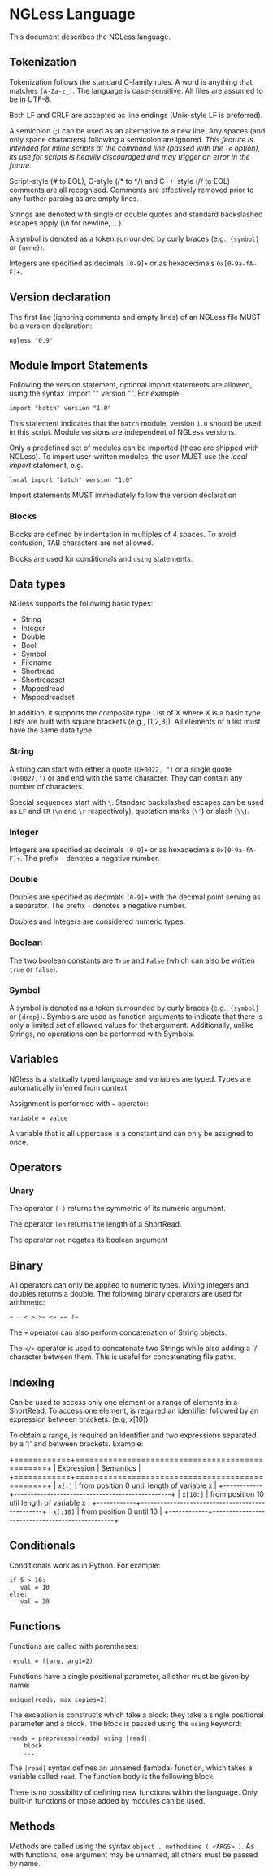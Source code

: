 # NGLess Language

This document describes the NGLess language.

## Tokenization

Tokenization follows the standard C-family rules. A word is anything that
matches `[A-Za-z_]`. The language is case-sensitive. All files are assumed to
be in UTF-8.

Both LF and CRLF are accepted as line endings (Unix-style LF is preferred).

A semicolon (;) can be used as an alternative to a new line. Any spaces (and
only space characters) following a semicolon are ignored. *This feature is
intended for inline scripts at the command line (passed with the ``-e``
option), its use for scripts is heavily discouraged and may trigger an error in
the future.*

Script-style (# to EOL), C-style (/* to \*/) and C++-style (// to EOL) comments
are all recognised. Comments are effectively removed prior to any further
parsing as are empty lines.

Strings are denoted with single or double quotes and standard backslashed
escapes apply (\\n for newline, ...).

A symbol is denoted as a token surrounded by curly braces (e.g., ``{symbol}``
or ``{gene}``).

Integers are specified as decimals ``[0-9]+`` or as hexadecimals
``0x[0-9a-fA-F]+``.

## Version declaration

The first line (ignoring comments and empty lines) of an NGLess file MUST be a
version declaration:

    ngless "0.9"


## Module Import Statements

Following the version statement, optional import statements are allowed, using
the syntax `import "<MODULE>" version "<VERSION>". For example:

    import "batch" version "1.0"

This statement indicates that the ``batch`` module, version ``1.0`` should be
used in this script. Module versions are independent of NGLess versions.

Only a predefined set of modules can be imported (these are shipped with
NGLess). To import user-written modules, the user MUST use the _local import_
statement, e.g.:

    local import "batch" version "1.0"

Import statements MUST immediately follow the version declaration

### Blocks

Blocks are defined by indentation in multiples of 4 spaces. To avoid confusion,
TAB characters are not allowed.

Blocks are used for conditionals and `using` statements.

## Data types

NGless supports the following basic types:

- String
- Integer
- Double
- Bool
- Symbol
- Filename
- Shortread
- Shortreadset
- Mappedread
- Mappedreadset

In addition, it supports the composite type List of X where X is a basic type.
Lists are built with square brackets (e.g., [1,2,3]). All elements of a list
must have the same data type.

### String

A string can start with either a quote `(U+0022, ")` or a single quote
`(U+0027,')` or and end with the same character. They can contain any number
of characters.

Special sequences start with `\`. Standard backslashed escapes can be
used as `LF` and `CR` (`\n` and `\r` respectively), quotation marks
(`\'`) or slash (`\\`).

### Integer

Integers are specified as decimals `[0-9]+` or as hexadecimals
`0x[0-9a-fA-F]+`. The prefix `-` denotes a negative number.

### Double

Doubles are specified as decimals `[0-9]+` with the decimal point serving as a
separator. The prefix `-` denotes a negative number.

Doubles and Integers are considered numeric types.

### Boolean

The two boolean constants are `True` and `False` (which can also be written
`true` or `false`).

### Symbol

A symbol is denoted as a token surrounded by curly braces (e.g., `{symbol}` or
`{drop}`). Symbols are used as function arguments to indicate that there is
only a limited set of allowed values for that argument. Additionally, unlike
Strings, no operations can be performed with Symbols.

## Variables

NGless is a statically typed language and variables are typed. Types are
automatically inferred from context.

Assignment is performed with `=` operator:

    variable = value

A variable that is all uppercase is a constant and can only be assigned to
once.


## Operators

### Unary

The operator `(-)` returns the symmetric of its numeric argument.

The operator `len` returns the length of a ShortRead.

The operator `not` negates its boolean argument

## Binary

All operators can only be applied to numeric types. Mixing integers and doubles
returns a double. The following binary operators are used for arithmetic:

    + - < > >= <= == !=

The `+` operator can also perform concatenation of String objects.


The `</>` operator is used to concatenate two Strings while also adding a '/'
character between them. This is useful for concatenating file paths.

## Indexing

Can be used to access only one element or a range of elements in a ShortRead.
To access one element, is required an identifier followed by an expression
between brackets. (e.g, x[10]).

To obtain a range, is required an identifier and two expressions separated by a
':' and between brackets. Example:

+============+================================================+
| Expression | Semantics                                      |
+============+================================================+
| `x[:]`     | from position 0 until length of variable x     |
+------------+------------------------------------------------+
| `x[10:]`   | from position 10 util length of variable x     |
+------------+------------------------------------------------+
| `x[:10]`   | from position 0 until 10                       |
+------------+------------------------------------------------+

## Conditionals

Conditionals work as in Python. For example:

    if 5 > 10:
       val = 10
    else:
       val = 20

## Functions

Functions are called with parentheses:

    result = f(arg, arg1=2)

Functions have a single positional parameter, all other must be given by name:

    unique(reads, max_copies=2)

The exception is constructs which take a block: they take a single positional
parameter and a block. The block is passed using the ``using`` keyword:

    reads = preprocess(reads) using |read|:
        block
        ...

The `|read|` syntax defines an unnamed (lambda) function, which takes a
variable called `read`. The function body is the following block.

There is no possibility of defining new functions within the language. Only
built-in functions or those added by modules can be used.

## Methods

Methods are called using the syntax `object . methodName ( <ARGS> )`. As with
functions, one argument may be unnamed, all others must be passed by name.

